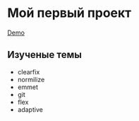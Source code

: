 # Мой первый проект #

[Demo](https://hades-corp.github.io/Project-1/ "Project")

## Изученые темы ##

* clearfix 
* normilize
* emmet
* git
* flex
* adaptive